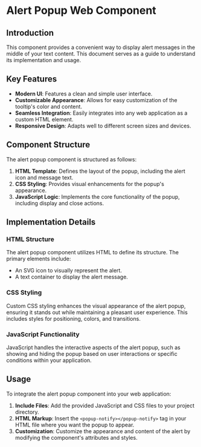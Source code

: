 # Alert Popup Web Component

## Introduction
This component provides a convenient way to display alert messages in the middle of your text content. This document serves as a guide to understand its implementation and usage.

## Key Features
- **Modern UI**: Features a clean and simple user interface.
- **Customizable Appearance**: Allows for easy customization of the tooltip's color and content.
- **Seamless Integration**: Easily integrates into any web application as a custom HTML element.
- **Responsive Design**: Adapts well to different screen sizes and devices.

## Component Structure
The alert popup component is structured as follows:

1. **HTML Template**: Defines the layout of the popup, including the alert icon and message text.
2. **CSS Styling**: Provides visual enhancements for the popup's appearance.
3. **JavaScript Logic**: Implements the core functionality of the popup, including display and close actions.

## Implementation Details

### HTML Structure
The alert popup component utilizes HTML to define its structure. The primary elements include:
- An SVG icon to visually represent the alert.
- A text container to display the alert message.

### CSS Styling
Custom CSS styling enhances the visual appearance of the alert popup, ensuring it stands out while maintaining a pleasant user experience. This includes styles for positioning, colors, and transitions.

### JavaScript Functionality
JavaScript handles the interactive aspects of the alert popup, such as showing and hiding the popup based on user interactions or specific conditions within your application.

## Usage

To integrate the alert popup component into your web application:

1. **Include Files**: Add the provided JavaScript and CSS files to your project directory.
2. **HTML Markup**: Insert the `<popup-notify></popup-notify>` tag in your HTML file where you want the popup to appear.
3. **Customization**: Customize the appearance and content of the alert by modifying the component's attributes and styles.
